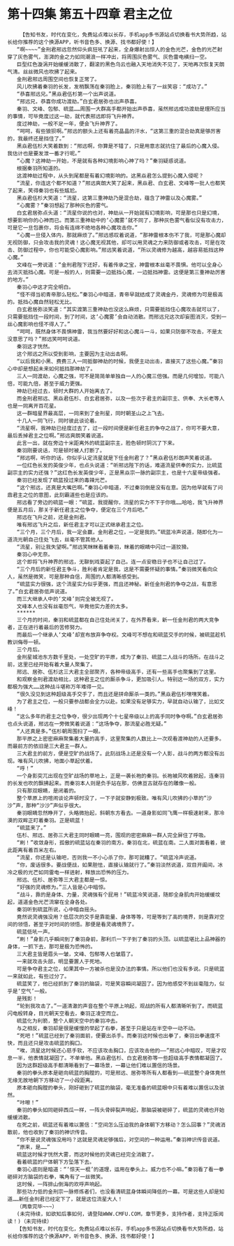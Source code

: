 # 第十四集 第五十四章 君主之位
        【告知书友，时代在变化，免费站点难以长存，手机app多书源站点切换看书大势所趋，站长给你推荐的这个换源APP，听书音色多、换源、找书都好使！】
       “啊~~~~”金刑君邢远忽然仰头疯狂吼了起来，全身爆射出惊人的金色光芒，金色的光芒射穿了灰色雾气，澎湃的金之力如同潮浪一样冲出，将周围灰色雾气、灰色雷电横扫一空。
       巨型红色漩涡开始缓缓消散了，翻滚的黑色乌云也融入天地消失不见了，天地再次恢复天朗气清。丝丝微风也吹拂了起来。
       金刑君邢远周围空间也恢复正常了。
       风儿吹拂着秦羽的长发，发梢飘荡在秦羽脸上，秦羽脸上有了一丝笑容：“成功了。”
       “恭喜邢远兄。”黑焱君伍杉第一个出声说道。
       “邢远兄，恭喜你成功渡劫。”白玄君居弥也出声恭喜。
       秦羽、文峰、包郁、硫蓝……周围一大群高手都开始出声恭喜，虽然邢远成功渡劫是理所应当的事情，可毕竟度过这一劫，就代表邢远即将飞升神界。
       度过神劫，一般不足一年，便会飞升神界了。
       “呵呵，有些狼狈啊。”邢远的额头上还有着亮晶晶的汗水，“这第三重的混合劫真是够厉害的，我最终还是挡住了。”
       黑焱君伍杉大笑着数到：“邢远啊，你算是不错了，只是用意志就抗住了最后的心魔入侵。我估计也是要发泄一番才行呢。”
       “心魔？这神劫一开始，不是就有各种幻境影响心神了吗？”秦羽疑惑说道。
       根据秦羽所知道的。
       这渡神劫过程中，从头到尾都是有着幻境影响的。这黑焱君怎么提到心魔入侵呢？
       “流星，你连这个都不知道？”邢远爽朗大笑了起来，黑焱君、白玄君、文峰等一批人也都笑了起来，笑得秦羽也有些尴尬。
       黑焱君伍杉大笑道：“流星，这第三重神劫乃是混合劫，蕴含了神雷以及心魔雾。”
       “心魔雾？”秦羽想起了那种灰色的雾气。
       白玄君居弥点头道：“流星你说的也对，神劫从一开始就有幻境影响，可是那也只是幻境，想要影响你的心神而已。而第三重神劫中的‘心魔雾’就不同了，那种灰色雾气看似没有攻击力，可是它一旦包裹你，将会有连绵不绝地各种心魔攻击你。”
       “心魔一旦侵入体内，那就麻烦了。”邢远感叹着说道，“那神雷根本伤不了我，可是那心魔却无视防御，只会攻击我的灵魂！这心魔无视其他，却可以用灵魂之力来防御或者攻击，可是在攻击、防御过程中，你也可能受心魔影响。”邢远笑着说道，“所以灵魂修为越高，越容易抵挡这种心魔。”
       文峰在一旁说道：“金刑君陛下还好，有着传承之宝，神雷根本丝毫不畏惧。他可以全身心去消灭抵挡心魔。可是一般的人，则需要一边抵挡心魔，一边抵挡神雷。这便是第三重神劫厉害的地方。”
       秦羽心中这才完全明白。
       “怪不得当初青帝那么轻松。”秦羽心中暗道，青帝早就结成了灵魂金丹，灵魂修为可是极高的。抵挡心魔自然轻松无比。
       白玄君居弥淡笑道：“其实渡第三重神劫也没这么麻烦，只需要抵挡住心魔攻击就可以了，只需要抵挡住一段时间，到了时间，这‘心魔雾’会自动消散。而邢远兄这次却妄图消灭，受到一丝心魔影响也怪不得人了。”
       “呵呵，既然身体不畏惧神雷，我当然要好好和这心魔斗一斗，如果只防御不攻击，不是太没意思了吗？”邢远笑呵呵说道。
       秦羽这才恍然。
       这个邢远之所以受到影响，主要因为主动出击啊。
       “以后我和小黑、费费三人一同抵御神劫的时候，我便主动出击，直接灭了这些心魔。”秦羽心中却是想起未来如何抵挡那神劫了。
       三人一同渡劫，心魔之强，可不是简简单单独自一人的心魔三倍强。而是几何增加，可能八倍，可能九倍，甚至于威力更强。
       神劫已经过去，顿时大群的人开始离去了。
       而金刑君邢远、黑焱君伍杉、白玄君居弥，以及一些次于君主的副宗主、供奉、大长老等人也是一同离开百花星。
       这一群暗星界最高层，一同来到了金刑星，同时朝圣山之上飞去。
       十几人一同飞行，同时彼此谈论着。
       “流星啊，我神劫已经度过去了，过一段时间便是新任君主的争夺之战了，你可不要大意，最后丢掉君主之位啊。”邢远爽朗笑着说道。
       此言一出，就在旁边十米距离外的硫蓝副宗主，脸色顿时阴沉了下来。
       秦羽刚要说话，可是顿时被人打断了。
       “邢远啊，听你的话，你似乎认定流星就是下任金刑君了？”黑焱君伍杉朗声笑着说道。
       一位红色长发的英俊少年，也点头说道：“听邢远陛下的话，难道流星供奉的实力，比硫蓝副宗主的实力还强？”这红色长发英俊少年，正是黑焱宗一脉的副宗主，也是十六星帝级强者。
       秦羽已经发现了硫蓝投过来的毒辣光芒。
       “这个邢远，还真是大嘴巴啊。”秦羽心中暗道，不过秦羽倒是没有在意。因为他早就有了问鼎君主之位的意图，此刻霸道些也是应该的。
       邢远看了旁边的硫蓝一眼：“硫蓝，我提醒你，流星的实力不下于你哦……哈哈，我飞升神界便是五月后，那关于新任君主之位争夺，便定在三个月后吧。”
       邢远在飞升之前，还是金刑君。
       唯有邢远飞升之后，新任君主才可以正式继承君主之位。
       “三个月，三个月后，我一定会赢，金刑君之位，一定是我的。”硫蓝冷声说道，随即化为一道流光朝自己住处飞去，丝毫不管其他人。
       “流星，别让我失望啊。”邢远笑眯眯看着秦羽，眯着的眼睛中闪过一道狡猾。
       秦羽心中无奈。
       这个即将飞升神界的邢远，无聊到戏耍起了自己。连一点安稳日子也不让自己过了。
       “三个月后的新任君主争斗，胜利者肯定是我，这是不需要怀疑的事情。”秦羽微笑看向众人，虽然是微笑，可是那种自信，周围的人都清晰感受到。
       “硫蓝实力很强，这个流星实力似乎更强，而且还神秘。新任金刑君的争夺之战，有意思了。”白玄君居弥低声说道。
       而三大继承人中的‘文峰’则完全被无视了。
       文峰本人也没有丝毫怨气，毕竟他实力差的太多。
       ******
       三个月的时间，秦羽和硫蓝都在自己住处闭关了，在外界看来，新一任金刑君的两大竞争者，正在进行着最后的苦修努力。
       而最后一个继承人‘文峰’却宣布放弃争夺权。文峰可不想在和硫蓝交手的时候，被硫蓝趁机教训侮辱一顿。
       三个月后。
       金刑星城池东方数千里处，一处空旷的平原，成为了秦羽、硫蓝二人战斗的场所。在战斗之前，这里已经开始有着大量人聚集了。
       邢远、居弥、伍杉这三大君主全部聚齐，各种帝级高手，还有一些高手也聚集到了这里。
       和观察金刑君渡劫相比，这种君主之位的厮杀争斗，更加吸引人。特别这一场的双方，实力都极为强大……这种战斗堪称万年难得一见。
       “很久没见到这种超级高手交手了，而且还是拼命厮杀一类的。”黑焱君伍杉嘿嘿笑着。
       为了君主之位，一般只要参战都会全力以赴。如果没有足够实力，早就自动认输了，比如文峰！
       “这么多年的君主之位争夺，很少出现两个十七星帝级以上的高手同时争夺啊。”白玄君居弥也点头说道，邢远在一旁微笑着说道：“这场争夺，那流星必胜无疑。”
       “人还真是多。”伍杉朝周围扫了一眼。
       那平原之上密密麻麻聚集着大量的高手，这里聚集的人数比上一次观看渡神劫的人还要多。而最前方的依旧是三大君主一群人。
       三大君主的前方，便是空旷的战场了。此刻战场上还是没有一个人影，战斗的两方都没有出现。唯有风儿吹拂，地面小草起伏着。
       “呼！”
       一个身影突兀出现在空旷战场的草地上，正是一袭长袍的秦羽。长袍被风吹着掀起，连秦羽的长发也吹的飘拂起来。而秦羽本人则是负手站在那，仿佛亘古就存在的雕像一般。
       只有那双眼睛，是闭着的。
       整个草原上的喧闹谈论声顿时没了，一下子就安静到极致。唯有风儿吹拂的小草的“沙沙”声，那种“沙沙”声似乎很大。
       秦羽眼睛忽然睁开了，头略微抬起，斜朝东方看去。一道身影如同飞鹰一样极速射来，那冷漠的双眸正盯着秦羽。正是硫蓝！
       “硫蓝来了。”
       伍杉、邢远、居弥三大君主同时眼睛一亮，围观的密密麻麻一群人完全屏住了呼吸。
       “刷！”收敛身形，孤傲的硫蓝站在秦羽的南方。秦羽在北，硫蓝在南。二人面对面看着，彼此距离有着百米左右。
       “流星，你还是认输吧，否则我一不小心杀了你，那可就糟了。“硫蓝冷声说道。
       “你，废话很多。要战便战，如果胆怯，直接认输就行了。”秦羽淡然说道，双目开阖间，冰冷之极的光芒如同雷电一样迸射，释放出恐怖的压力。
       邢远、伍杉、居弥等三大君主都是一惊。
       “好强的灵魂修为。”三人皆是心中暗惊。
       “战斗，靠的是身体、力量，灵魂强有个屁用！”硫蓝冷笑说道，随即全身肌肉开始缓缓坟起，道道金色光芒流窜在全身各处。
       秦羽听到硫蓝所说，心中暗自摇头。
       竟然说灵魂强没用？低层次的交手是靠能量、身体等等，可是等到了高的境界，则是靠对空间的领悟，甚至于对时间的领悟。那便是看灵魂境界了。
       硫蓝低吼一声。
       “刷！”身影几乎瞬间到了秦羽身前，那利爪一下子到了秦羽的头顶。以硫蓝堪比上品神器的身体，一抓下去，那可是极为恐怖的。
       三大君主皆是眉头一皱，文峰、包郁等人也皱眉了。
       一来就攻击头部，明显要置人于死地。
       可是争夺君主之位，如果其中一方被杀也是没办法的事情。所以他们也没有多说。只是硫蓝一来就如此，有些过分了。
       硫蓝笑了，他已经抓到了秦羽的脑袋，可是笑容瞬间凝固了。因为他感受不到丝毫阻力，似乎是‘空气’一般。
       是残影！
       “轮到我攻击了。”一道清澈的声音在整个平原上响起，观战的所有人都清晰听到了。而硫蓝闪电般转身，目光朝天空看去，秦羽正凌空而立。
       硫蓝化为利箭，整个人朝天空中的秦羽冲去。
       与之相反，秦羽却是很是缓慢的举起了右拳，甚至于只是站在半空中一动不动。
       “死吧！”硫蓝已经到了秦羽面前，便要出杀手。而秦羽这时候也出拳了，秦羽出拳速度不快，而且还只是攻击硫蓝的胸口。
       “唉，流星这时候还心慈手软，不应该攻击胸口，应该攻击他的——”邢远心中暗叹，可是才叹息一半，他表情就凝固了。不单单他。黑焱君伍杉、白玄君居弥等一些超级高手表情都凝固了。
       因为这群超级高手都清晰看到了一幕场景，一幕让他们难以置信的场景。
       秦羽的拳头原本是砸向硫蓝的胸膛的，可是邢远、居弥等所有人都看到——硫蓝整个身体竟然无缘无故地朝下方移动了一小段距离。
       原本砸向胸膛的拳头，刚好砸到了硫蓝的脑袋，毫无准备的硫蓝眼中只有着难以置信以及骇然。
       “咔嚓！”
       秦羽的拳头如同砸碎西瓜一样，一阵头骨碎裂声响起，那脑袋被砸碎了，硫蓝的灵魂也开始缓缓消散。
       在死之前，硫蓝还有着难以置信：“空间怎么压迫我的身体朝下方移动？怎么回事？”灵魂消散前，他也收到了秦羽的神识传音。
       “你不是说灵魂强没用吗？这就是灵魂足够强后，对空间的一种运用。”秦羽神识传音说道。
       “原来，是……”
       硫蓝这时候才恍然大雾，而这时候他的灵魂已经完全消散了。
       看着硫蓝的尸体朝下方坠落下去。
       秦羽心底则是暗道：“‘惊天一棍’的道理，运用在拳头上。威力也不小嘛。”秦羽看了看一拳砸碎对方脑袋的右拳，嘴角有了一丝微笑。
       这时候，一阵排山倒海的欢呼声响起。
       那些功力低的金刑宗一脉修炼者们，也没看清硫蓝身体瞬间降低的一幕。可是这些人却是知道……新任金刑君已经定下了，就是这位流星大人！
       （两章完毕~~~）
       (未完待续，如欲知后事如何，请登陆WWW.CMFU.COM，章节更多，支持作者，支持正版阅读！)（未完待续）
       【告知书友，时代在变化，免费站点难以长存，手机app多书源站点切换看书大势所趋，站长给你推荐的这个换源APP，听书音色多、换源、找书都好使！】